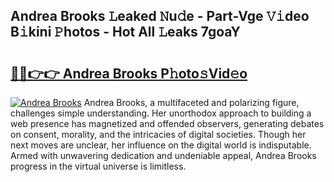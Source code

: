 ## Andrea Brooks 𝙻eaked 𝙽u𝚍e - Part-Vge 𝚅𝚒deo B𝚒kini 𝙿hotos - Hot All 𝙻eaks 7goaY

# <h2><a href="http://ld46nui.urlbe.top/?page=Andrea+Brooks">🔗🔗👉👉 Andrea Brooks P𝚑oto𝚜Vid𝚎o</a></h2>

[![Andrea Brooks](https://i.imgur.com/eBuTRDB.gif)](http://ld46nui.urlbe.top/?page=Andrea+Brooks)
Andrea Brooks, a multifaceted and polarizing figure, challenges simple understanding. Her unorthodox approach to building a web presence has magnetized and offended observers, generating debates on consent, morality, and the intricacies of digital societies. Though her next moves are unclear, her influence on the digital world is indisputable. Armed with unwavering dedication and undeniable appeal, Andrea Brooks progress in the virtual universe is limitless.
